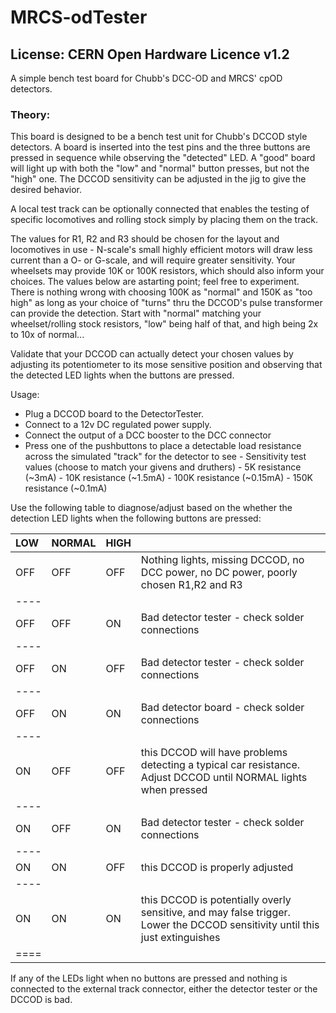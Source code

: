 # MRCS-odTester
## License: CERN Open Hardware Licence v1.2

A simple bench test board for Chubb\'s DCC-OD and MRCS\' cpOD detectors.

### Theory:

This board is designed to be a bench test unit for Chubb\'s DCCOD style
detectors. A board is inserted into the test pins and the three buttons
are pressed in sequence while observing the \"detected\" LED. A \"good\"
board will light up with both the \"low\" and \"normal\" button presses,
but not the \"high\" one. The DCCOD sensitivity can be adjusted in the
jig to give the desired behavior.


A local test track can be optionally connected that enables the testing
of specific locomotives and rolling stock simply by placing them on the
track.


The values for R1, R2 and R3 should be chosen for the layout and
locomotives in use - N-scale\'s small highly efficient motors will draw
less current than a O- or G-scale, and will require greater sensitivity.
Your wheelsets may provide 10K or 100K resistors, which should also
inform your choices. The values below are astarting point; feel free to
experiment. There is nothing wrong with choosing 100K as \"normal\" and
150K as \"too high\" as long as your choice of \"turns\" thru the
DCCOD\'s pulse transformer can provide the detection. Start with
\"normal\" matching your wheelset/rolling stock resistors, \"low\" being
half of that, and high being 2x to 10x of normal\...


Validate that your DCCOD can actually detect your chosen values by
adjusting its potentiometer to its mose sensitive position and observing
that the detected LED lights when the buttons are pressed.


Usage:


  -   Plug a DCCOD board to the DetectorTester.
  -   Connect to a 12v DC regulated power supply.
  -   Connect the output of a DCC booster to the DCC connector
  -   Press one of the pushbuttons to place a detectable load resistance across the simulated \"track\" for the detector to see
    -   Sensitivity test values (choose to match your givens and druthers)
    -   5K resistance (\~3mA)
    -   10K resistance (\~1.5mA)
    -   100K resistance (\~0.15mA)
    -   150K resistance (\~0.1mA)

Use the following table to diagnose/adjust based on the whether the
detection LED lights when the following buttons are pressed:



| LOW | NORMAL | HIGH  | |
|:----|:-------|:------|:----------------------------------------------------------------------------------------------------------------------------|
| OFF | OFF    | OFF   | Nothing lights, missing DCCOD, no DCC power, no DC power, poorly chosen R1,R2 and R3|
|----
| OFF | OFF    | ON    | Bad detector tester - check solder connections|
|----
| OFF | ON     | OFF   | Bad detector tester - check solder connections|
|----
| OFF | ON     | ON    | Bad detector board - check solder connections|
|----
| ON  | OFF    | OFF   | this DCCOD will have problems detecting a typical car resistance. Adjust DCCOD until NORMAL lights when pressed|
|----
| ON  | OFF    | ON    | Bad detector tester - check solder connections|
|----
| ON  | ON     | OFF   | this DCCOD is properly adjusted|
|----
| ON  | ON     | ON    | this DCCOD is potentially overly sensitive, and may false trigger. Lower the DCCOD sensitivity until this just extinguishes|
|====


If any of the LEDs light when no buttons are pressed and nothing is connected to the external track connector, either the detector tester or the DCCOD is bad.
